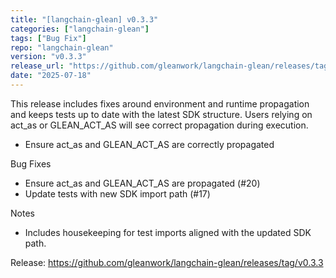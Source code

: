 ```yaml
---
title: "[langchain-glean] v0.3.3"
categories: ["langchain-glean"]
tags: ["Bug Fix"]
repo: "langchain-glean"
version: "v0.3.3"
release_url: "https://github.com/gleanwork/langchain-glean/releases/tag/v0.3.3"
date: "2025-07-18"
---
```

This release includes fixes around environment and runtime propagation and keeps tests up to date with the latest SDK structure. Users relying on act_as or GLEAN_ACT_AS will see correct propagation during execution.

- Ensure act_as and GLEAN_ACT_AS are correctly propagated

Bug Fixes
- Ensure act_as and GLEAN_ACT_AS are propagated (#20)
- Update tests with new SDK import path (#17)

Notes
- Includes housekeeping for test imports aligned with the updated SDK path.

Release: https://github.com/gleanwork/langchain-glean/releases/tag/v0.3.3

